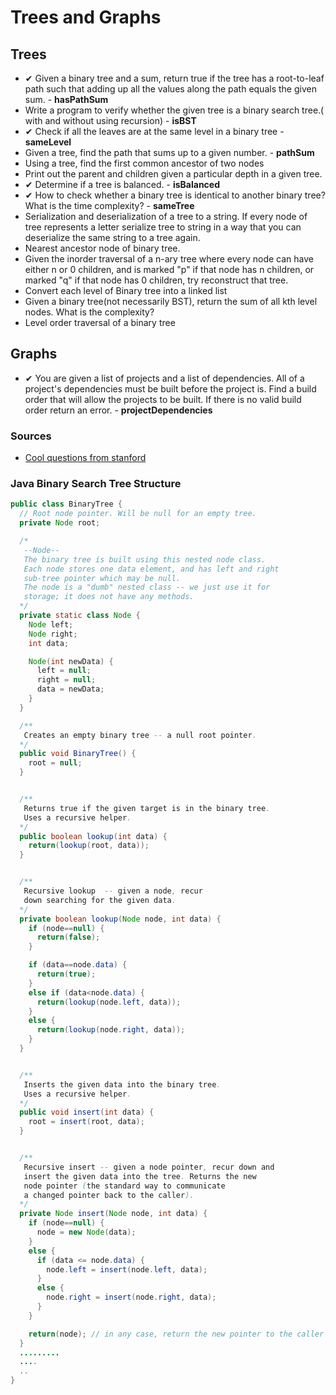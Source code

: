 # Trees and Graphs

## Trees
- ✔ Given a binary tree and a sum, return true if the tree has a root-to-leaf path such that adding up all the values along the path equals the given sum. - **hasPathSum**
- Write a program to verify whether the given tree is a binary search tree.( with and without using recursion) - **isBST**
- ✔ Check if all the leaves are at the same level in a binary tree - **sameLevel**
- Given a tree, find the path that sums up to a given number. - **pathSum**
- Using a tree, find the first common ancestor of two nodes
- Print out the parent and children given a particular depth in a given tree.
- ✔ Determine if a tree is balanced. - **isBalanced**
- ✔ How to check whether a binary tree is identical to another binary tree? What is the time complexity? - **sameTree**
- Serialization and deserialization of a tree to a string. If every node of tree represents a letter serialize tree to string in a way that you can deserialize the same string to a tree again. 
- Nearest ancestor node of binary tree.
- Given the inorder traversal of a n-ary tree where every node can have either n or 0 children, and is marked "p" if that node has n children, or marked "q" if that node has 0 children, try reconstruct that tree.
- Convert each level of Binary tree into a linked list
- Given a binary tree(not necessarily BST), return the sum of all kth level nodes. What is the complexity?
- Level order traversal of a binary tree

## Graphs
- ✔ You are given a list of projects and a list of dependencies. All of a project's dependencies must be built before the project is. Find a build order that will allow the projects to be built. If there is no valid build order return an error. - **projectDependencies**

### Sources
- [Cool questions from stanford](http://cslibrary.stanford.edu/110/BinaryTrees.html)

### Java Binary Search Tree Structure

``` java
public class BinaryTree {
  // Root node pointer. Will be null for an empty tree.
  private Node root;

  /*
   --Node--
   The binary tree is built using this nested node class.
   Each node stores one data element, and has left and right
   sub-tree pointer which may be null.
   The node is a "dumb" nested class -- we just use it for
   storage; it does not have any methods.
  */
  private static class Node {
    Node left;
    Node right;
    int data;

    Node(int newData) {
      left = null;
      right = null;
      data = newData;
    }
  }

  /**
   Creates an empty binary tree -- a null root pointer.
  */
  public void BinaryTree() {
    root = null;
  }


  /**
   Returns true if the given target is in the binary tree.
   Uses a recursive helper.
  */
  public boolean lookup(int data) {
    return(lookup(root, data));
  }


  /**
   Recursive lookup  -- given a node, recur
   down searching for the given data.
  */
  private boolean lookup(Node node, int data) {
    if (node==null) {
      return(false);
    }

    if (data==node.data) {
      return(true);
    }
    else if (data<node.data) {
      return(lookup(node.left, data));
    }
    else {
      return(lookup(node.right, data));
    }
  }


  /**
   Inserts the given data into the binary tree.
   Uses a recursive helper.
  */
  public void insert(int data) {
    root = insert(root, data);
  }


  /**
   Recursive insert -- given a node pointer, recur down and
   insert the given data into the tree. Returns the new
   node pointer (the standard way to communicate
   a changed pointer back to the caller).
  */
  private Node insert(Node node, int data) {
    if (node==null) {
      node = new Node(data);
    }
    else {
      if (data <= node.data) {
        node.left = insert(node.left, data);
      }
      else {
        node.right = insert(node.right, data);
      }
    }

    return(node); // in any case, return the new pointer to the caller
  }
  .........
  ....
  ..
}
```
